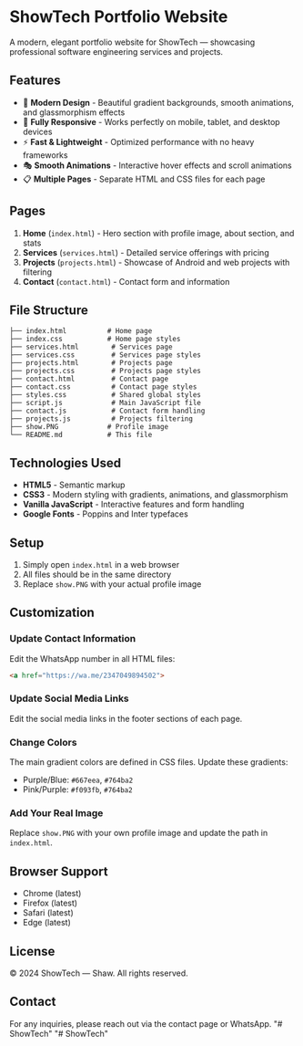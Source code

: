 # ShowTech Portfolio Website

A modern, elegant portfolio website for ShowTech — showcasing professional software engineering services and projects.

## Features

- 🎨 **Modern Design** - Beautiful gradient backgrounds, smooth animations, and glassmorphism effects
- 📱 **Fully Responsive** - Works perfectly on mobile, tablet, and desktop devices
- ⚡ **Fast & Lightweight** - Optimized performance with no heavy frameworks
- 🎭 **Smooth Animations** - Interactive hover effects and scroll animations
- 📋 **Multiple Pages** - Separate HTML and CSS files for each page

## Pages

1. **Home** (`index.html`) - Hero section with profile image, about section, and stats
2. **Services** (`services.html`) - Detailed service offerings with pricing
3. **Projects** (`projects.html`) - Showcase of Android and web projects with filtering
4. **Contact** (`contact.html`) - Contact form and information

## File Structure

```
├── index.html          # Home page
├── index.css           # Home page styles
├── services.html        # Services page
├── services.css         # Services page styles
├── projects.html        # Projects page
├── projects.css         # Projects page styles
├── contact.html         # Contact page
├── contact.css          # Contact page styles
├── styles.css           # Shared global styles
├── script.js            # Main JavaScript file
├── contact.js           # Contact form handling
├── projects.js          # Projects filtering
├── show.PNG            # Profile image
└── README.md           # This file
```

## Technologies Used

- **HTML5** - Semantic markup
- **CSS3** - Modern styling with gradients, animations, and glassmorphism
- **Vanilla JavaScript** - Interactive features and form handling
- **Google Fonts** - Poppins and Inter typefaces

## Setup

1. Simply open `index.html` in a web browser
2. All files should be in the same directory
3. Replace `show.PNG` with your actual profile image

## Customization

### Update Contact Information

Edit the WhatsApp number in all HTML files:
```html
<a href="https://wa.me/2347049894502">
```

### Update Social Media Links

Edit the social media links in the footer sections of each page.

### Change Colors

The main gradient colors are defined in CSS files. Update these gradients:
- Purple/Blue: `#667eea`, `#764ba2`
- Pink/Purple: `#f093fb`, `#764ba2`

### Add Your Real Image

Replace `show.PNG` with your own profile image and update the path in `index.html`.

## Browser Support

- Chrome (latest)
- Firefox (latest)
- Safari (latest)
- Edge (latest)

## License

© 2024 ShowTech — Shaw. All rights reserved.

## Contact

For any inquiries, please reach out via the contact page or WhatsApp.
"# ShowTech" 
"# ShowTech" 
